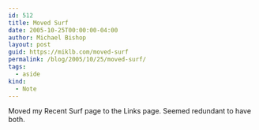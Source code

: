 ```yaml
---
id: 512
title: Moved Surf
date: 2005-10-25T00:00:00-04:00
author: Michael Bishop
layout: post
guid: https://miklb.com/moved-surf
permalink: /blog/2005/10/25/moved-surf/
tags:
  - aside
kind:
  - Note
---
```

<p>Moved my Recent Surf page to the Links page.  Seemed redundant to have both.</p>